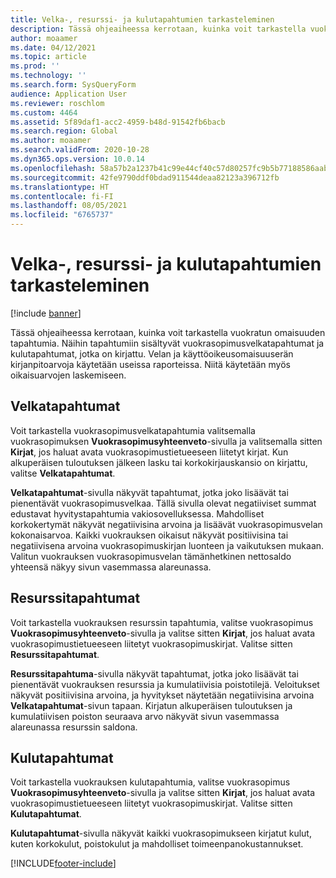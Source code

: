 ```yaml
---
title: Velka-, resurssi- ja kulutapahtumien tarkasteleminen
description: Tässä ohjeaiheessa kerrotaan, kuinka voit tarkastella vuokratun omaisuuden tapahtumia. Näihin tapahtumiin sisältyvät vuokrasopimusvelkatapahtumat ja kulutapahtumat, jotka on kirjattu.
author: moaamer
ms.date: 04/12/2021
ms.topic: article
ms.prod: ''
ms.technology: ''
ms.search.form: SysQueryForm
audience: Application User
ms.reviewer: roschlom
ms.custom: 4464
ms.assetid: 5f89daf1-acc2-4959-b48d-91542fb6bacb
ms.search.region: Global
ms.author: moaamer
ms.search.validFrom: 2020-10-28
ms.dyn365.ops.version: 10.0.14
ms.openlocfilehash: 58a57b2a1237b41c99e44cf40c57d80257fc9b5b77188586aab6735a8a3f4984
ms.sourcegitcommit: 42fe9790ddf0bdad911544deaa82123a396712fb
ms.translationtype: HT
ms.contentlocale: fi-FI
ms.lasthandoff: 08/05/2021
ms.locfileid: "6765737"
---
```

# <a name="view-liability-asset-and-expense-transactions"></a>Velka-, resurssi- ja kulutapahtumien tarkasteleminen

[!include [banner](../includes/banner.md)]

Tässä ohjeaiheessa kerrotaan, kuinka voit tarkastella vuokratun omaisuuden tapahtumia. Näihin tapahtumiin sisältyvät vuokrasopimusvelkatapahtumat ja kulutapahtumat, jotka on kirjattu. Velan ja käyttöoikeusomaisuuserän kirjanpitoarvoja käytetään useissa raporteissa. Niitä käytetään myös oikaisuarvojen laskemiseen.

## <a name="liability-transactions"></a>Velkatapahtumat

Voit tarkastella vuokrasopimusvelkatapahtumia valitsemalla vuokrasopimuksen **Vuokrasopimusyhteenveto**-sivulla ja valitsemalla sitten **Kirjat**, jos haluat avata vuokrasopimustietueeseen liitetyt kirjat. Kun alkuperäisen tuloutuksen jälkeen lasku tai korkokirjauskansio on kirjattu, valitse **Velkatapahtumat**.

**Velkatapahtumat**-sivulla näkyvät tapahtumat, jotka joko lisäävät tai pienentävät vuokrasopimusvelkaa. Tällä sivulla olevat negatiiviset summat edustavat hyvitystapahtumia vakiosovelluksessa. Mahdolliset korkokertymät näkyvät negatiivisina arvoina ja lisäävät vuokrasopimusvelan kokonaisarvoa. Kaikki vuokrauksen oikaisut näkyvät positiivisina tai negatiivisena arvoina vuokrasopimuskirjan luonteen ja vaikutuksen mukaan. Valitun vuokrauksen vuokrasopimusvelan tämänhetkinen nettosaldo yhteensä näkyy sivun vasemmassa alareunassa.

## <a name="asset-transactions"></a>Resurssitapahtumat

Voit tarkastella vuokrauksen resurssin tapahtumia, valitse vuokrasopimus **Vuokrasopimusyhteenveto**-sivulla ja valitse sitten **Kirjat**, jos haluat avata vuokrasopimustietueeseen liitetyt vuokrasopimuskirjat. Valitse sitten **Resurssitapahtumat**.

**Resurssitapahtuma**-sivulla näkyvät tapahtumat, jotka joko lisäävät tai pienentävät vuokrauksen resurssia ja kumulatiivisia poistotilejä. Veloitukset näkyvät positiivisina arvoina, ja hyvitykset näytetään negatiivisina arvoina **Velkatapahtumat**-sivun tapaan. Kirjatun alkuperäisen tuloutuksen ja kumulatiivisen poiston seuraava arvo näkyvät sivun vasemmassa alareunassa resurssin saldona. 

## <a name="expenses-transactions"></a>Kulutapahtumat

Voit tarkastella vuokrauksen kulutapahtumia, valitse vuokrasopimus **Vuokrasopimusyhteenveto**-sivulla ja valitse sitten **Kirjat**, jos haluat avata vuokrasopimustietueeseen liitetyt vuokrasopimuskirjat. Valitse sitten **Kulutapahtumat**.

**Kulutapahtumat**-sivulla näkyvät kaikki vuokrasopimukseen kirjatut kulut, kuten korkokulut, poistokulut ja mahdolliset toimeenpanokustannukset.


[!INCLUDE[footer-include](../../includes/footer-banner.md)]
